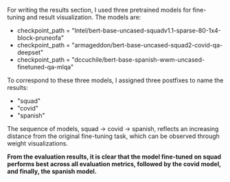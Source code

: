 For writing the results section, I used three pretrained models for fine-tuning and result visualization. The models are:

- checkpoint_path = "Intel/bert-base-uncased-squadv1.1-sparse-80-1x4-block-pruneofa"
- checkpoint_path = "armageddon/bert-base-uncased-squad2-covid-qa-deepset"
- checkpoint_path = "dccuchile/bert-base-spanish-wwm-uncased-finetuned-qa-mlqa"

To correspond to these three models, I assigned three postfixes to name the results:

- "squad"
- "covid"
- "spanish"

The sequence of models, squad → covid → spanish, reflects an increasing distance from the original fine-tuning task, which can be observed through weight visualizations.

**From the evaluation results, it is clear that the model fine-tuned on squad performs best across all evaluation metrics, followed by the covid model, and finally, the spanish model.**
